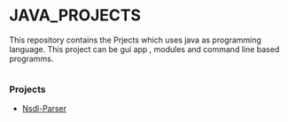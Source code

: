 # JAVA_PROJECTS
This repository contains the Prjects which uses java as programming language. This project can be gui app , modules and command line based programms.
<p align="center">
<img src="" >
</p>


### Projects
* [Nsdl-Parser](https://github.com/aditya-2703/JAVA_PROJECTS/tree/main/PROJECTS/Pdf_parsor_with_to_csv)

